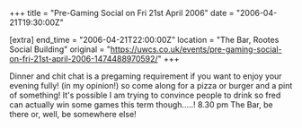 +++
title = "Pre-Gaming Social on Fri 21st April 2006"
date = "2006-04-21T19:30:00Z"

[extra]
end_time = "2006-04-21T22:00:00Z"
location = "The Bar, Rootes Social Building"
original = "https://uwcs.co.uk/events/pre-gaming-social-on-fri-21st-april-2006-1474488970592/"
+++

Dinner and chit chat is a pregaming requirement if you want to enjoy your evening fully\! (in my opinion\!) so come along for a pizza or burger and a pint of something\! It's possible I am trying to convince people to drink so fred can actually win some games this term though.....\! 8.30 pm The Bar, be there or, well, be somewhere else\!

